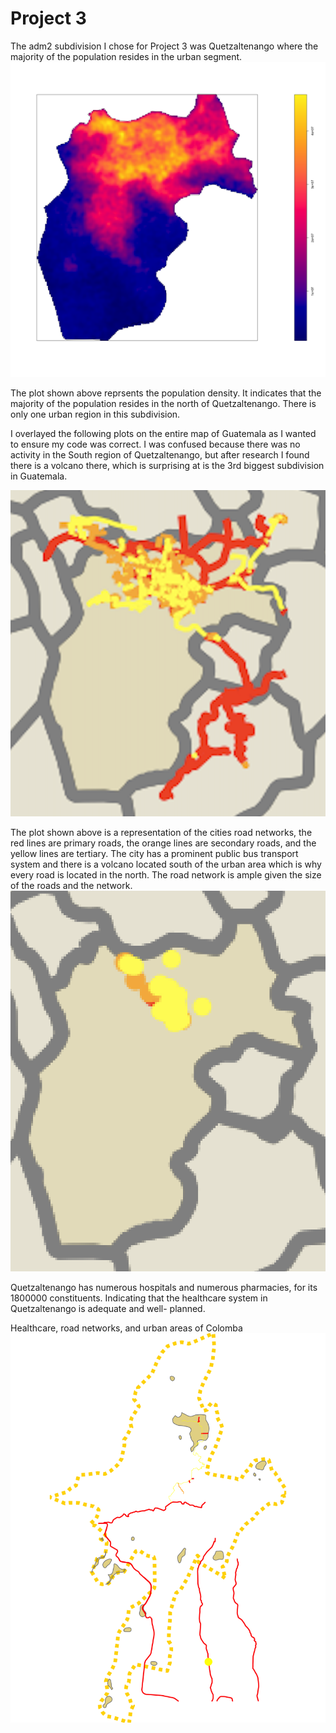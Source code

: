 # Project 3 

The adm2 subdivision I chose for Project 3 was Quetzaltenango where the majority of the population resides in the urban segment. 
![](subpolys_filtered.png)

The plot shown above reprsents the population density. It indicates that the majority of the population resides in the north of Quetzaltenango. There is only one urban region in this subdivision.

I overlayed the following plots on the entire map of Guatemala as I wanted to ensure my code was correct. I was confused because there was no activity in the South region of Quetzaltenango, but after research I found there is a volcano there, which is surprising at is the 3rd biggest subdivision in Guatemala. 

![](Roads.png)

The plot shown above is a representation of the cities road networks, the red lines are primary roads, the orange lines are secondary roads, and the yellow lines are tertiary. The city has a prominent public bus transport system and there is a volcano located south of the urban area which is why every road is located in the north. The road network is ample given the size of the roads and the network. 
![](Healthcare.png)

Quetzaltenango has numerous hospitals and numerous pharmacies, for its 1800000 constituents. Indicating that the healthcare system in Quetzaltenango is adequate and well- planned. 

Healthcare, road networks, and urban areas of Colomba
![](combined.png)
